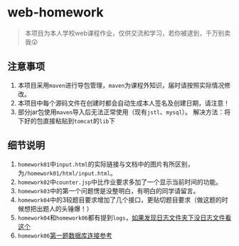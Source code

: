 # web-homework

> 本项目为本人学校web课程作业，仅供交流和学习，若你被逮到，千万别卖我:astonished:


## 注意事项
1. 本项目采用`maven`进行导包管理，`maven`为课程外知识，届时请按照实际情况修改。
2. 本项目中每个源码文件在创建时都会自动生成本人签名及创建日期，请注意！
3. 部分jar包使用`maven`导入后无法正常使用（现有`jstl`、`mysql`）。
   解决方法：将下好的包直接粘贴到`tomcat`的`lib`下

## 细节说明
1. `homework01`中`input.html`的实际链接与文档中的图片有所区别，为`/homework01/html/input.html`。
2. `homework02`中`counter.jsp`中比作业要求多加了一个显示当前时间的功能。
3. `homework03`中的第一个问题愣是没整明白，有明白的同学请留言。
4. `homework04`中的3较题目要求增加了几个接口，更贴切题目要求（做这题的时候想把出题人的头锤爆！）
5. `homework04`和`homework06`都有提到`logs`，[如果发现日志文件夹下没日志文件看这个](https://blog.csdn.net/weixin_42052612/article/details/84076143)
6. `homework06`[第一题数据库连接参考](https://blog.csdn.net/xiao__jia__jia/article/details/83781066)